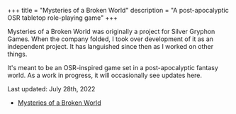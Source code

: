 +++
title = "Mysteries of a Broken World"
description = "A post-apocalyptic OSR tabletop role-playing game"
+++

Mysteries of a Broken World was originally a project for Silver Gryphon Games. When the company folded, I took over development of it as an independent project. It has languished since then as I worked on other things.

It's meant to be an OSR-inspired game set in a post-apocalyptic fantasy world. As a work in progress, it will occasionally see updates here.

Last updated: July 28th, 2022

- [Mysteries of a Broken World](https://www.benovermyer.com/downloads/mysteries-of-a-broken-world.pdf)
